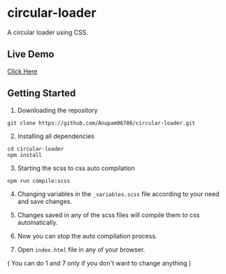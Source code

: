# circular-loader

A circular loader using CSS.

## Live Demo
[Click Here](https://anupam96786.github.io/circular-loader/)

## Getting Started

1. Downloading the repository
```shell
git clone https://github.com/Anupam96786/circular-loader.git
```

2. Installing all dependencies
```shell
cd circular-loader
npm install
```

3. Starting the scss to css auto compilation
```shell
npm run compile:scss
```

4. Changing variables in the `_variables.scss` file according to your need and save changes.

5. Changes saved in any of the scss files will compile them to css automatically.

6. Now you can stop the auto compilation process.

7. Open `index.html` file in any of your browser.

( You can do 1 and 7 only if you don't want to change anything )
